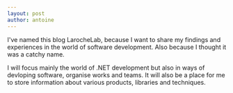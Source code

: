 ```yaml
---
layout: post
author: antoine
---
```


I've named this blog LarocheLab, because I want to share my findings and experiences in the world of software development. Also because I thought it was a catchy name.

I will focus mainly the world of .NET development but also in ways of devloping software, organise works and teams. It will also be a place for me to store information about various products, libraries and techniques.
